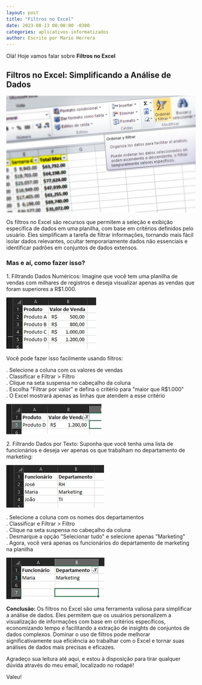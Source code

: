 ```yaml
---
layout: post
title: "Filtros no Excel"
date: 2023-08-13 00:00:00 -0300
categories: aplicativos-informatizados
author: Escrito por Mario Herrera
---
```


Olá! Hoje vamos falar sobre **Filtros no Excel**

## Filtros no Excel: Simplificando a Análise de Dados


![](https://github.com/mariopuebla17/blog/blob/main/_images/20230813/filtro1.jpg?raw=true)

Os filtros no Excel são recursos que permitem a seleção e exibição específica de dados em uma planilha, com base em critérios definidos pelo usuário. Eles simplificam a tarefa de filtrar informações, tornando mais fácil isolar dados relevantes, ocultar temporariamente dados não essenciais e identificar padrões em conjuntos de dados extensos.

### Mas e aí, como fazer isso?

1\. Filtrando Dados Numéricos:
Imagine que você tem uma planilha de vendas com milhares de registros e deseja visualizar apenas as vendas que foram superiores a R$1.000.

![](https://github.com/mariopuebla17/blog/blob/main/_images/20230813/filtro2.jpg?raw=true)

Você pode fazer isso facilmente usando filtros:

. Selecione a coluna com os valores de vendas  
. Classificar e Filtrar > Filtro  
. Clique na seta suspensa no cabeçalho da coluna  
. Escolha "Filtrar por valor" e defina o critério para "maior que R$1.000"  
. O Excel mostrará apenas as linhas que atendem a esse critério  

![](https://github.com/mariopuebla17/blog/blob/main/_images/20230813/filtro3.jpg?raw=true)


2\. Filtrando Dados por Texto:
Suponha que você tenha uma lista de funcionários e deseja ver apenas os que trabalham no departamento de marketing:

![](https://github.com/mariopuebla17/blog/blob/main/_images/20230813/filtro4.jpg?raw=true)

. Selecione a coluna com os nomes dos departamentos  
. Classificar e Filtrar > Filtro  
. Clique na seta suspensa no cabeçalho da coluna  
. Desmarque a opção "Selecionar tudo" e selecione apenas "Marketing"  
. Agora, você verá apenas os funcionários do departamento de marketing na planilha  

![](https://github.com/mariopuebla17/blog/blob/main/_images/20230813/filtro5.jpg?raw=true)


**Conclusão:** Os filtros no Excel são uma ferramenta valiosa para simplificar a análise de dados. Eles permitem que os usuários personalizem a visualização de informações com base em critérios específicos, economizando tempo e facilitando a extração de insights de conjuntos de dados complexos. Dominar o uso de filtros pode melhorar significativamente sua eficiência ao trabalhar com o Excel e tornar suas análises de dados mais precisas e eficazes.

Agradeço sua leitura até aqui, e estou à disposição para tirar qualquer dúvida através do meu email, localizado no rodapé!

Valeu!
